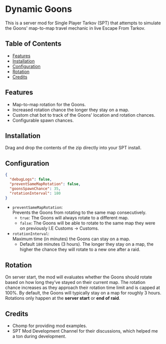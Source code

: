 # Dynamic Goons

This is a server mod for Single Player Tarkov (SPT) that attempts to simulate the Goons' map-to-map travel mechanic in live Escape From Tarkov. 

## Table of Contents

- [Features](#features)
- [Installation](#installation)
- [Configuration](#configuration)
- [Rotation](#rotation)
- [Credits](#credits)

## Features 

- Map-to-map rotation for the Goons.
- Increased rotation chance the longer they stay on a map.
- Custom chat bot to track of the Goons' location and rotation chances.
- Configurable spawn chances.

## Installation

Drag and drop the contents of the zip directly into your SPT install.

## Configuration

```json
{
  "debugLogs": false,
  "preventSameMapRotation": false,
  "goonsSpawnChance": 35,
  "rotationInterval": 180
}
```

- `preventSameMapRotation`: \
  Prevents the Goons from rotating to the same map consecutively.
  - `true`: The Goons will always rotate to a different map.
  - `false`: The Goons will be able to rotate to the same map they were on previously I.E Customs → Customs.
- `rotationInterval`: \
  Maximum time (in minutes) the Goons can stay on a map.
  - Default `180` minutes (3 hours). The longer they stay on a map, the higher the chance they will rotate to a new one after a raid.

## Rotation

On server start, the mod will evaluates whether the Goons should rotate based on how long they’ve stayed on their current map. The rotation chance increases as they approach their rotation time limit and is capped at 100%. 
By default, the Goons will typically stay on a map for roughly 3 hours.
Rotations only happen at the **server start** or **end of raid**.

## Credits
- Chomp for providing mod examples.
- SPT Mod Development Channel for their discussions, which helped me a ton during development.
